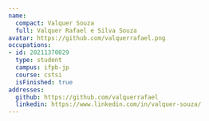 ```yaml
---
name:
  compact: Valquer Souza
  full: Valquer Rafael e Silva Souza
avatar: https://github.com/valquerrafael.png
occupations:
- id: 20211370029
  type: student
  campus: ifpb-jp
  course: cstsi
  isFinished: true
addresses:
  github: https://github.com/valquerrafael
  linkedin: https://www.linkedin.com/in/valquer-souza/
---
```

